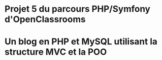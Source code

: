 # Projet 5 du parcours PHP/Symfony d'OpenClassrooms
# Un blog en PHP et MySQL utilisant la structure MVC et la POO
